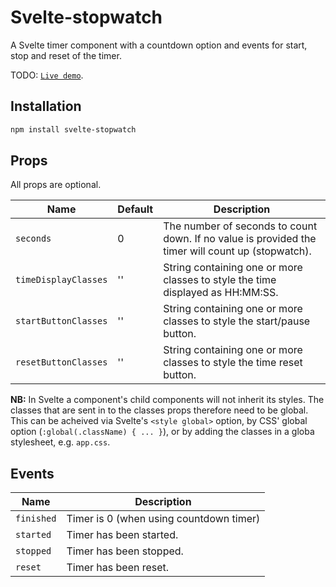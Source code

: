 # Svelte-stopwatch

A Svelte timer component with a countdown option and events for start, stop and reset of the timer.

TODO: [`Live demo`](https://github.com/sveltejs/kit/tree/master/packages/create-svelte).

## Installation

```bash
npm install svelte-stopwatch
```

## Props

All props are optional.

| Name                 | Default | Description                                                                                       |
| -------------------- | ------- | ------------------------------------------------------------------------------------------------- |
| `seconds`            | 0       | The number of seconds to count down. If no value is provided the timer will count up (stopwatch). |
| `timeDisplayClasses` | ''      | String containing one or more classes to style the time displayed as HH:MM:SS.                    |
| `startButtonClasses` | ''      | String containing one or more classes to style the start/pause button.                            |
| `resetButtonClasses` | ''      | String containing one or more classes to style the time reset button.                             |

**NB:** In Svelte a component's child components will not inherit its styles. The classes that are sent in to the classes props therefore need to be global. This can be acheived via Svelte's `<style global>` option, by CSS' global option (`:global(.className) { ... }`), or by adding the classes in a globa stylesheet, e.g. `app.css`.

## Events

| Name       | Description                             |
| ---------- | --------------------------------------- |
| `finished` | Timer is 0 (when using countdown timer) |
| `started`  | Timer has been started.                 |
| `stopped`  | Timer has been stopped.                 |
| `reset`    | Timer has been reset.                   |

